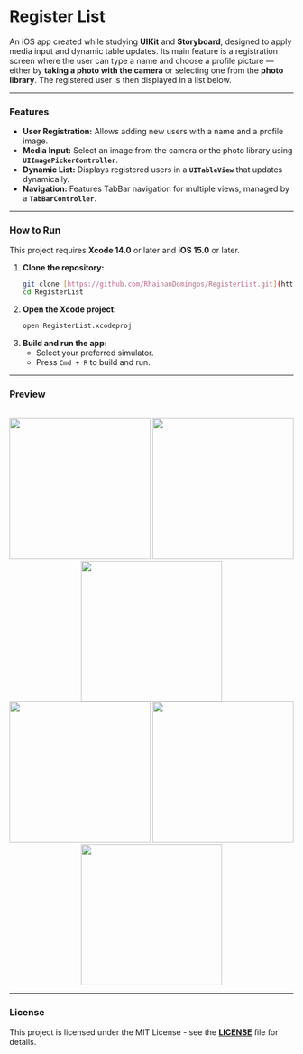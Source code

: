 # Register List

An iOS app created while studying **UIKit** and **Storyboard**, designed to apply media input and dynamic table updates. Its main feature is a registration screen where the user can type a name and choose a profile picture — either by **taking a photo with the camera** or selecting one from the **photo library**. The registered user is then displayed in a list below.

---

### Features

* **User Registration:** Allows adding new users with a name and a profile image.
* **Media Input:** Select an image from the camera or the photo library using **`UIImagePickerController`**.
* **Dynamic List:** Displays registered users in a **`UITableView`** that updates dynamically.
* **Navigation:** Features TabBar navigation for multiple views, managed by a **`TabBarController`**.

---

### How to Run

This project requires **Xcode 14.0** or later and **iOS 15.0** or later.

1.  **Clone the repository:**
    ```bash
    git clone [https://github.com/RhainanDomingos/RegisterList.git](https://github.com/RhainanDomingos/RegisterList.git)
    cd RegisterList
    ```
2.  **Open the Xcode project:**
    ```bash
    open RegisterList.xcodeproj
    ```
3.  **Build and run the app:**
    * Select your preferred simulator.
    * Press `Cmd + R` to build and run.

---

### Preview

<br/>
<div align="center">
  <img src="https://github.com/user-attachments/assets/e90da072-af2e-40ad-ba7e-86a323467a5c" width="250" />
  <img src="https://github.com/user-attachments/assets/25091644-73f6-40d2-adac-960f21b6ced9" width="250" />
  <img src="https://github.com/user-attachments/assets/4f178bf3-696b-4c1f-8093-7b1c68b8a2ca" width="250" />
  <br/>
  <img src="https://github.com/user-attachments/assets/c099c49d-f822-444a-8342-669462c2d7bb" width="250" />
  <img src="https://github.com/user-attachments/assets/4f6a40f5-00c0-4964-bda3-9c438e345231" width="250" />
  <img src="https://github.com/user-attachments/assets/dba061cc-c1d5-4480-95cd-6a705c7c015c" width="250" />
</div>

---

### License

This project is licensed under the MIT License - see the **[LICENSE](LICENSE)** file for details.

